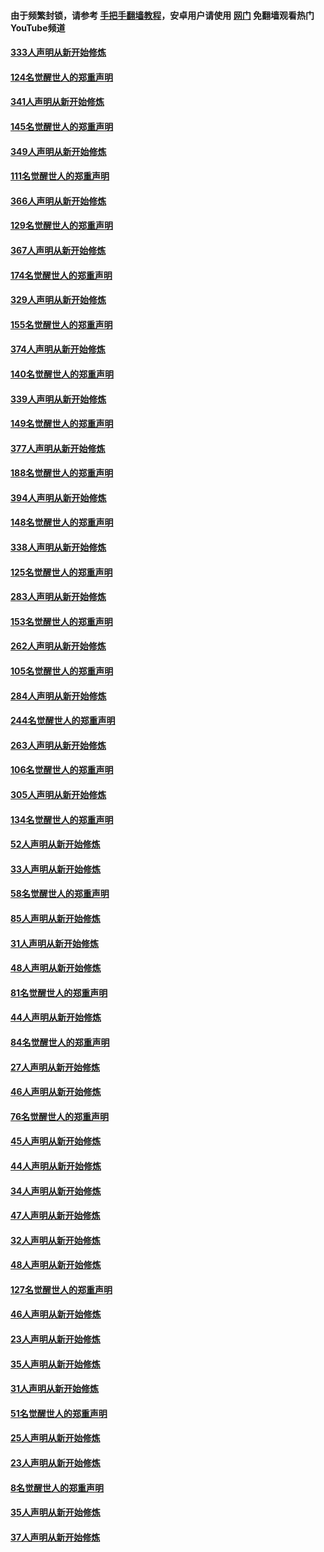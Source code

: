 #### 由于频繁封锁，请参考 [手把手翻墙教程](https://github.com/gfw-breaker/guides/wiki/)，安卓用户请使用 [网门](https://github.com/gfw-breaker/nogfw/blob/master/dl.md?t=07051300) 免翻墙观看热门YouTube频道 

#### [333人声明从新开始修炼](../pages/91/427525.md?t=07051300) 

#### [124名觉醒世人的郑重声明](../pages/91/427524.md?t=07051300) 

#### [341人声明从新开始修炼](../pages/91/427255.md?t=07051300) 

#### [145名觉醒世人的郑重声明](../pages/91/427254.md?t=07051300) 

#### [349人声明从新开始修炼](../pages/91/426969.md?t=07051300) 

#### [111名觉醒世人的郑重声明](../pages/91/426968.md?t=07051300) 

#### [366人声明从新开始修炼](../pages/91/426737.md?t=07051300) 

#### [129名觉醒世人的郑重声明](../pages/91/426736.md?t=07051300) 

#### [367人声明从新开始修炼](../pages/91/426421.md?t=07051300) 

#### [174名觉醒世人的郑重声明](../pages/91/426420.md?t=07051300) 

#### [329人声明从新开始修炼](../pages/91/426139.md?t=07051300) 

#### [155名觉醒世人的郑重声明](../pages/91/426138.md?t=07051300) 

#### [374人声明从新开始修炼](../pages/91/425811.md?t=07051300) 

#### [140名觉醒世人的郑重声明](../pages/91/425810.md?t=07051300) 

#### [339人声明从新开始修炼](../pages/91/425690.md?t=07051300) 

#### [149名觉醒世人的郑重声明](../pages/91/425689.md?t=07051300) 

#### [377人声明从新开始修炼](../pages/91/424867.md?t=07051300) 

#### [188名觉醒世人的郑重声明](../pages/91/424866.md?t=07051300) 

#### [394人声明从新开始修炼](../pages/91/423914.md?t=07051300) 

#### [148名觉醒世人的郑重声明](../pages/91/423913.md?t=07051300) 

#### [338人声明从新开始修炼](../pages/91/423540.md?t=07051300) 

#### [125名觉醒世人的郑重声明](../pages/91/423539.md?t=07051300) 

#### [283人声明从新开始修炼](../pages/91/423296.md?t=07051300) 

#### [153名觉醒世人的郑重声明](../pages/91/423295.md?t=07051300) 

#### [262人声明从新开始修炼](../pages/91/423004.md?t=07051300) 

#### [105名觉醒世人的郑重声明](../pages/91/423003.md?t=07051300) 

#### [284人声明从新开始修炼](../pages/91/422707.md?t=07051300) 

#### [244名觉醒世人的郑重声明](../pages/91/422706.md?t=07051300) 

#### [263人声明从新开始修炼](../pages/91/422553.md?t=07051300) 

#### [106名觉醒世人的郑重声明](../pages/91/422552.md?t=07051300) 

#### [305人声明从新开始修炼](../pages/91/422153.md?t=07051300) 

#### [134名觉醒世人的郑重声明](../pages/91/422152.md?t=07051300) 

#### [52人声明从新开始修炼](../pages/91/421846.md?t=07051300) 

#### [33人声明从新开始修炼](../pages/91/421804.md?t=07051300) 

#### [58名觉醒世人的郑重声明](../pages/91/421845.md?t=07051300) 

#### [85人声明从新开始修炼](../pages/91/421769.md?t=07051300) 

#### [31人声明从新开始修炼](../pages/91/421763.md?t=07051300) 

#### [48人声明从新开始修炼](../pages/91/421605.md?t=07051300) 

#### [81名觉醒世人的郑重声明](../pages/91/421656.md?t=07051300) 

#### [44人声明从新开始修炼](../pages/91/421544.md?t=07051300) 

#### [84名觉醒世人的郑重声明](../pages/91/421543.md?t=07051300) 

#### [27人声明从新开始修炼](../pages/91/421465.md?t=07051300) 

#### [46人声明从新开始修炼](../pages/91/421454.md?t=07051300) 

#### [76名觉醒世人的郑重声明](../pages/91/421453.md?t=07051300) 

#### [45人声明从新开始修炼](../pages/91/421452.md?t=07051300) 

#### [44人声明从新开始修炼](../pages/91/421422.md?t=07051300) 

#### [34人声明从新开始修炼](../pages/91/421322.md?t=07051300) 

#### [47人声明从新开始修炼](../pages/91/421264.md?t=07051300) 

#### [32人声明从新开始修炼](../pages/91/421225.md?t=07051300) 

#### [48人声明从新开始修炼](../pages/91/421202.md?t=07051300) 

#### [127名觉醒世人的郑重声明](../pages/91/421224.md?t=07051300) 

#### [46人声明从新开始修炼](../pages/91/421203.md?t=07051300) 

#### [23人声明从新开始修炼](../pages/91/421138.md?t=07051300) 

#### [35人声明从新开始修炼](../pages/91/421122.md?t=07051300) 

#### [31人声明从新开始修炼](../pages/91/421081.md?t=07051300) 

#### [51名觉醒世人的郑重声明](../pages/91/421080.md?t=07051300) 

#### [25人声明从新开始修炼](../pages/91/421020.md?t=07051300) 

#### [23人声明从新开始修炼](../pages/91/420884.md?t=07051300) 

#### [8名觉醒世人的郑重声明](../pages/91/420883.md?t=07051300) 

#### [35人声明从新开始修炼](../pages/91/420809.md?t=07051300) 

#### [37人声明从新开始修炼](../pages/91/420766.md?t=07051300) 

